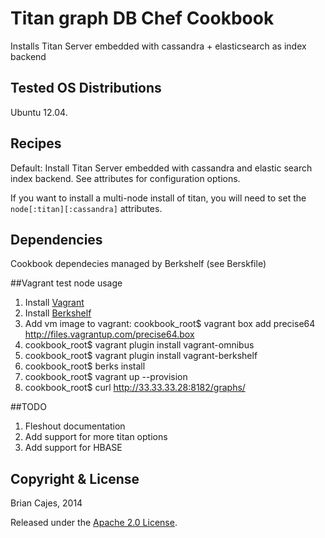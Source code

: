 # Titan graph DB Chef Cookbook

Installs Titan Server embedded with cassandra + elasticsearch as index backend

## Tested OS Distributions

Ubuntu 12.04.


## Recipes

Default: Install Titan Server embedded with cassandra and elastic search index backend. See attributes for configuration options. 

If you want to install a multi-node install of titan, you will need to set the `node[:titan][:cassandra]` attributes. 

## Dependencies

Cookbook dependecies managed by Berkshelf (see Berskfile)

##Vagrant test node usage

1. Install [Vagrant](http://www.vagrantup.com/)
2. Install [Berkshelf](http://berkshelf.com/)
3. Add vm image to vagrant: cookbook_root$  vagrant box add precise64 http://files.vagrantup.com/precise64.box
4. cookbook_root$ vagrant plugin install vagrant-omnibus
5. cookbook_root$ vagrant plugin install vagrant-berkshelf
6. cookbook_root$ berks install
7. cookbook_root$ vagrant up --provision
8. cookbook_root$ curl http://33.33.33.28:8182/graphs/



##TODO
1. Fleshout documentation
2. Add support for more titan options
3. Add support for HBASE

## Copyright & License

Brian Cajes, 2014

Released under the [Apache 2.0 License](http://www.apache.org/licenses/LICENSE-2.0.html).
